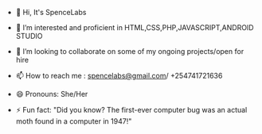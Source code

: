 - 👋 Hi, It's SpenceLabs 
- 👀 I’m interested and proficient in HTML,CSS,PHP,JAVASCRIPT,ANDROID STUDIO

- 💞️ I’m looking to collaborate on some of my ongoing projects/open for hire
- 📫 How to reach me : spencelabs@gmail.com/ +254741721636
- 😄 Pronouns: She/Her
- ⚡ Fun fact: "Did you know? The first-ever computer bug was an actual moth found in a computer in 1947!"

<!---
Spence Labs is a tech company dedicated to innovating and launching cool, new websites to the world. 🌐✨

SpenceLabs/SpenceLabs is a ✨ special ✨ repository because its README.md (this file) appears on your GitHub profile. You can click the Preview link to take a look at your changes and explore our exciting projects
--->
